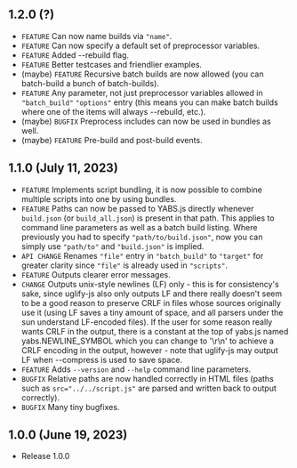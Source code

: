 ## 1.2.0 (?)
- `FEATURE` Can now name builds via `"name"`.
- `FEATURE` Can now specify a default set of preprocessor variables.
- `FEATURE` Added --rebuild flag.
- `FEATURE` Better testcases and friendlier examples.
- (maybe) `FEATURE` Recursive batch builds are now allowed (you can batch-build a bunch of batch-builds).
- `FEATURE` Any parameter, not just preprocessor variables allowed in `"batch_build"` `"options"` entry (this means you can make batch builds where one of the items will always --rebuild, etc.).
- (maybe) `BUGFIX` Preprocess includes can now be used in bundles as well.
- (maybe) `FEATURE` Pre-build and post-build events.

## 1.1.0 (July 11, 2023)
- `FEATURE` Implements script bundling, it is now possible to combine multiple scripts into one by using bundles.
- `FEATURE` Paths can now be passed to YABS.js directly whenever `build.json` (or `build_all.json`) is present in that path. This applies to command line parameters as well as a batch build listing. Where previously you had to specify `"path/to/build.json"`, now you can simply use `"path/to"` and `"build.json"` is implied.
- `API CHANGE` Renames `"file"` entry in `"batch_build"` to `"target"` for greater clarity since `"file"` is already used in `"scripts"`.
- `FEATURE` Outputs clearer error messages.
- `CHANGE` Outputs unix-style newlines (LF) only - this is for consistency's sake, since uglify-js also only outputs LF and there really doesn't seem to be a good reason to preserve CRLF in files whose sources originally use it (using LF saves a tiny amount of space, and all parsers under the sun understand LF-encoded files). If the user for some reason really wants CRLF in the output, there is a constant at the top of yabs.js named yabs.NEWLINE_SYMBOL which you can change to '\r\n' to achieve a CRLF encoding in the output, however - note that uglify-js may output LF when --compress is used to save space.
- `FEATURE` Adds `--version` and `--help` command line parameters.
- `BUGFIX` Relative paths are now handled correctly in HTML files (paths such as `src="../../script.js"` are parsed and written back to output correctly).
- `BUGFIX` Many tiny bugfixes.

## 1.0.0 (June 19, 2023)
- Release 1.0.0
